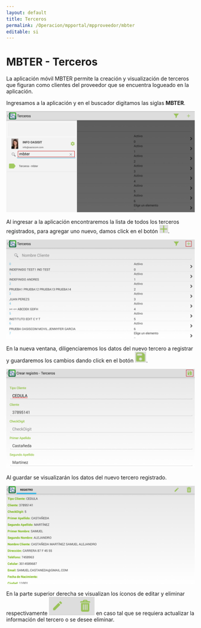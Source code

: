 ```yaml
---
layout: default
title: Terceros
permalink: /Operacion/mpportal/mpproveedor/mbter
editable: si
---
```


# MBTER - Terceros


La aplicación móvil MBTER permite la creación y visualización de terceros que figuran como clientes del proveedor que se encuentra logueado en la aplicación.  

Ingresamos a la aplicación y en el buscador digitamos las siglas **MBTER**.  

![](mbter.png)

Al ingresar a la aplicación encontraremos la lista de todos los terceros registrados, para agregar uno nuevo, damos click en el botón ![](mas.png).  

![](mas1.png)

En la nueva ventana, diligenciaremos los datos del nuevo tercero a registrar y guardaremos los cambios dando click en el botón ![](guardar.png).  

![](mas2.png)

Al guardar se visualizarán los datos del nuevo tercero registrado.  

![](mas3.png)

En la parte superior derecha se visualizan los íconos de editar y eliminar respectivamente ![](editar.png) en caso tal que se requiera actualizar la información del tercero o se desee eliminar.  

